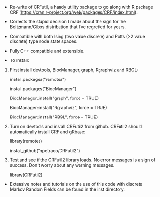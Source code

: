 * Re-write of CRFutil, a handy utility package to go along with R package CRF (https://cran.r-project.org/web/packages/CRF/index.html). 

* Corrects the stupid decision I made about the sign for the Boltzmann/Gibbs distribution that I've regretted for years.

* Compatible with both Ising (two value discrete) and Potts (>2 value discrete) type node state spaces.

* Fully C++ compatible and extensible. 

* To install:

1. First install devtools, BiocManager, graph, Rgraphviz and RBGL:

	install.packages("remotes")

	install.packages("BiocManager")

	BiocManager::install("graph", force = TRUE)

	BiocManager::install("Rgraphviz", force = TRUE)
	
	BiocManager::install("RBGL", force = TRUE)

2. Turn on devtools and install CRFutil2 from github. CRFutil2 should automatically install CRF and gRbase:

	library(remotes)

	install_github("npetraco/CRFutil2")

3. Test and see if the CRFutil2 library loads. No error messages is a sign of success. Don't worry about any warning messages.

	library(CRFutil2)

* Extensive notes and tutorials on the use of this code with discrete  Markov Random Fields can be found in the inst directory. 

